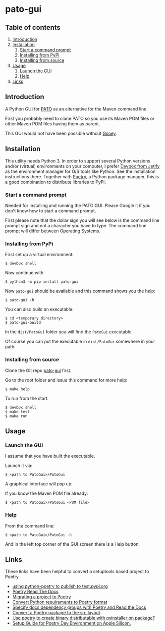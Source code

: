 # pato-gui

## Table of contents

1. [Introduction](#introduction)
2. [Installation](#installation)
   1. [Start a command prompt](#start-command-line-prompt)
   2. [Installing from PyPi](#installing-from-pypi)
   3. [Installing from source](#installing-from-source)
3. [Usage](#usage)
   1. [Launch the GUI](#launch-the-gui)
   2. [Help](#help)
4. [Links](#links)

## Introduction <a name="introduction" />

A Python GUI for [PATO](https://github.com/paulissoft/oracle-tools) as an alternative for the Maven command line.

First you probably need to clone PATO so you use its Maven POM files or other Maven POM files having them as parent.

This GUI would not have been possible without [Gooey](https://github.com/chriskiehl/Gooey).

## Installation <a name="installation" />

This utility needs Python 3. In order to support several Python versions and/or (virtual) environments on your computer, I prefer [Devbox from Jetify](https://www.jetify.com/devbox/docs/) as the environment manager for O/S tools like Python. See the installation instructions there. Together with [Poetry](https://python-poetry.org/docs/), a Python package manager, this is a good combination to distribute libraries to PyPi.

### Start a command prompt <a name="start-command-line-prompt" />

Needed for installing and running the PATO GUI. Please Google it if you don't know how to start a command prompt.

First please note that the dollar sign you will see below is the command line prompt sign and not a character you have to type.
The command line prompt will differ between Operating Systems.

### Installing from PyPi <a name="installing-from-pypi" />

First set up a virtual environment:

```
$ devbox shell
```

Now continue with:

```
$ python3 -m pip install pato-gui
```

Now `pato-gui` should be available and this command shows you the help:

```
$ pato-gui -h
```

You can also build an executable:

```
$ cd <temporary directory>
$ pato-gui-build
```

In the `dist/PatoGui` folder you will find the `PatoGui` executable.

Of course you can put the executable in `dist/PatoGui` somewhere in your path.

### Installing from source <a name="installing-from-source" />

Clone the Git repo [pato-gui](https://github.com/paulissoft/pato-gui) first.

Go to the root folder and issue this command for more help:

```
$ make help
```

To run from the start:

```
$ devbox shell
$ make test
$ make run
```

## Usage <a name="usage" />

### Launch the GUI <a name="launch-the-gui" />

I assume that you have built the executable.

Launch it via:

```
$ <path to PatoGui>/PatoGui
```

A graphical interface will pop up.

If you know the Maven POM file already:

```
$ <path to PatoGui>/PatoGui <POM file>
```

### Help <a name="help" />

From the command line:

```
$ <path to PatoGui>/PatoGui -h
```

And in the left top corner of the GUI screen there is a Help button.

## Links <a name="links" />

These links have been helpful to convert a setuptools based project to Poetry.

- [using python-poetry to publish to test.pypi.org](https://stackoverflow.com/questions/68882603/using-python-poetry-to-publish-to-test-pypi-org)
- [Poetry Read The Docs](https://python-poetry.org/docs/)
- [Migrating a project to Poetry](https://browniebroke.com/blog/migrating-project-to-poetry/)
- [Convert Python requirements to Poetry format](https://browniebroke.com/blog/convert-requirements-to-pyproject/)
- [Specify docs dependency groups with Poetry and Read the Docs](https://browniebroke.com/blog/specify-docs-dependency-groups-with-poetry-and-read-the-docs/)
- [Convert a Poetry package to the src layout](https://browniebroke.com/blog/convert-existing-poetry-to-src-layout/)
- [Use poetry to create binary distributable with pyinstaller on package?](https://stackoverflow.com/questions/76145761/use-poetry-to-create-binary-distributable-with-pyinstaller-on-package)
- [Setup Guide for Poetry Dev Environment on Apple Silicon.](https://github.com/rybodiddly/Poetry-Pyenv-Homebrew-Numpy-TensorFlow-on-Apple-Silicon-M1)
